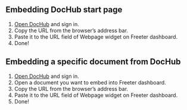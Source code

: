 ## Embedding DocHub start page

1. <a href="{{ curItem.homeUrl|e }}" rel="noopener noreferrer" target="_blank">Open DocHub</a> and sign in.
2. Copy the URL from the browser’s address bar.
3. Paste it to the URL field of Webpage widget on Freeter dashboard.
4. Done!

## Embedding a specific document from DocHub

1. <a href="{{ curItem.homeUrl|e }}" rel="noopener noreferrer" target="_blank">Open DocHub</a> and sign in.
2. Open a document you want to embed into Freeter dashboard.
3. Copy the URL from the browser’s address bar.
4. Paste it to the URL field of Webpage widget on Freeter dashboard.
5. Done!
